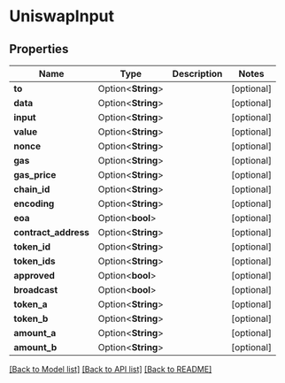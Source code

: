 # UniswapInput

## Properties

Name | Type | Description | Notes
------------ | ------------- | ------------- | -------------
**to** | Option<**String**> |  | [optional]
**data** | Option<**String**> |  | [optional]
**input** | Option<**String**> |  | [optional]
**value** | Option<**String**> |  | [optional]
**nonce** | Option<**String**> |  | [optional]
**gas** | Option<**String**> |  | [optional]
**gas_price** | Option<**String**> |  | [optional]
**chain_id** | Option<**String**> |  | [optional]
**encoding** | Option<**String**> |  | [optional]
**eoa** | Option<**bool**> |  | [optional]
**contract_address** | Option<**String**> |  | [optional]
**token_id** | Option<**String**> |  | [optional]
**token_ids** | Option<**String**> |  | [optional]
**approved** | Option<**bool**> |  | [optional]
**broadcast** | Option<**bool**> |  | [optional]
**token_a** | Option<**String**> |  | [optional]
**token_b** | Option<**String**> |  | [optional]
**amount_a** | Option<**String**> |  | [optional]
**amount_b** | Option<**String**> |  | [optional]

[[Back to Model list]](../README.md#documentation-for-models) [[Back to API list]](../README.md#documentation-for-api-endpoints) [[Back to README]](../README.md)


